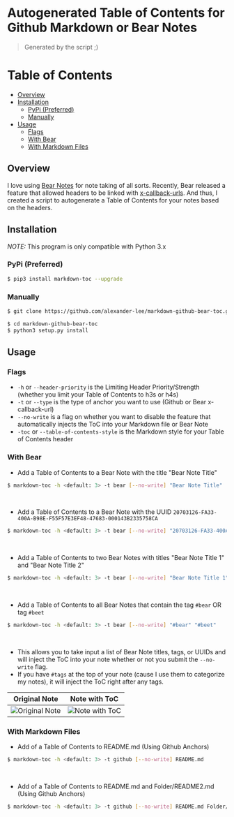 # Autogenerated Table of Contents for Github Markdown or Bear Notes

> Generated by the script ;)
<!-- toc -->

# Table of Contents

- [Overview](#Overview)
- [Installation](#Installation)
  - [PyPi (Preferred)](#PyPi-(Preferred))
  - [Manually](#Manually)
- [Usage](#Usage)
  - [Flags](#Flags)
  - [With Bear](#With-Bear)
  - [With Markdown Files](#With-Markdown-Files)

<!-- tocstop -->

## Overview
I love using [Bear Notes](https://bear.app/) for note taking of all sorts. Recently, Bear released a feature that allowed headers to be linked with [x-callback-urls](http://x-callback-url.com/). And thus, I created a script to autogenerate a Table of Contents for your notes based on the headers.

## Installation
*NOTE:* This program is only compatible with Python 3.x

### PyPi (Preferred)
```sh
$ pip3 install markdown-toc --upgrade
```

### Manually
```sh
$ git clone https://github.com/alexander-lee/markdown-github-bear-toc.git

$ cd markdown-github-bear-toc
$ python3 setup.py install
```

## Usage
### Flags
* `-h` or `--header-priority` is the Limiting Header Priority/Strength (whether you limit your Table of Contents to h3s or h4s)
* `-t` or `--type` is the type of anchor you want to use (Github or Bear x-callback-url)
* `--no-write` is a flag on whether you want to disable the feature that automatically injects the ToC into your Markdown file or Bear Note
* `-toc` or `--table-of-contents-style` is the Markdown style for your Table of Contents header

### With Bear
* Add a Table of Contents to a Bear Note with the title "Bear Note Title"
```sh
$ markdown-toc -h <default: 3> -t bear [--no-write] "Bear Note Title"
```
‎

* Add a Table of Contents to a Bear Note with the UUID `20703126-FA33-400A-B98E-F55F57E3EF48-47683-000143B2335758CA`
```sh
$ markdown-toc -h <default: 3> -t bear [--no-write] "20703126-FA33-400A-B98E-F55F57E3EF48-47683-000143B2335758CA"
```
‎

* Add a Table of Contents to two Bear Notes with titles "Bear Note Title 1" and "Bear Note Title 2"
```sh
$ markdown-toc -h <default: 3> -t bear [--no-write] "Bear Note Title 1" "Bear Note Title 2"
```
‎

* Add a Table of Contents to all Bear Notes that contain the tag `#bear` OR tag `#beet`
```sh
$ markdown-toc -h <default: 3> -t bear [--no-write] "#bear" "#beet"
```
‎

* This allows you to take input a list of Bear Note titles, tags, or UUIDs and will inject the ToC into your note whether or not you submit the `--no-write` flag.
* If you have `#tags` at the top of your note (cause I use them to categorize my notes), it will inject the ToC right after any tags.

| **Original Note**  | **Note with ToC** |
| :---:  | :---:  |
|![Original Note](https://github.com/alexander-lee/markdown-github-bear-toc/blob/master/images/Original%20Note.png?raw=true)|![Note with ToC](https://github.com/alexander-lee/markdown-github-bear-toc/blob/master/images/Note%20with%20ToC.png?raw=true)|

### With Markdown Files
* Add of a Table of Contents to README.md (Using Github Anchors)
```sh
$ markdown-toc -h <default: 3> -t github [--no-write] README.md
```
‎

* Add of a Table of Contents to README.md and Folder/README2.md (Using Github Anchors)
```sh
$ markdown-toc -h <default: 3> -t github [--no-write] README.md Folder/README2.md
```
